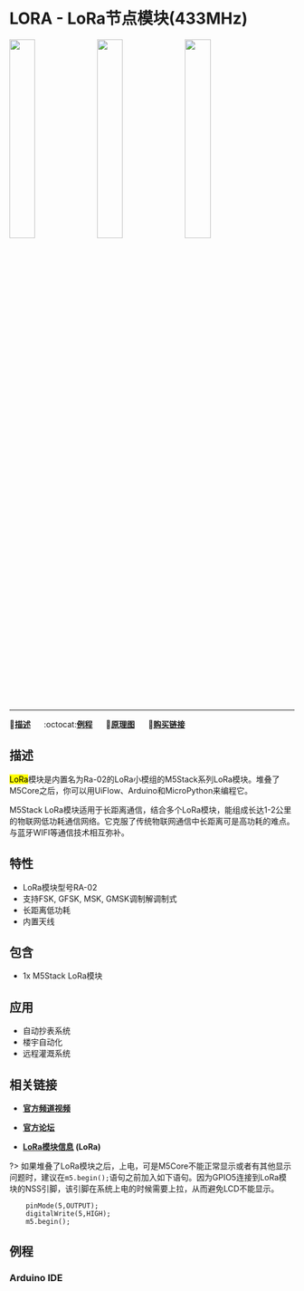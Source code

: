 # LORA - LoRa节点模块(433MHz)

<img src="assets/img/product_pics/module/module_lora_01.png" width="30%" height="30%"> <img src="assets/img/product_pics/module/module_lora_02.png" width="30%" height="30%"> <img src="assets/img/product_pics/module/module_lora_03.png" width="30%" height="30%">

***

:memo:**[描述](#描述)**&nbsp;&nbsp;&nbsp;&nbsp;&nbsp;&nbsp;:octocat:**[例程](#例程)**&nbsp;&nbsp;&nbsp;&nbsp;&nbsp;&nbsp;:electric_plug:**[原理图](#原理图)**&nbsp;&nbsp;&nbsp;&nbsp;&nbsp;&nbsp;🛒**[购买链接](https://item.taobao.com/item.htm?spm=a1z10.5-c.w4002-1172588093.70.6c2275f4nUJEfh&id=559302217850)**

## 描述

<mark>LoRa</mark>模块是内置名为Ra-02的LoRa小模组的M5Stack系列LoRa模块。堆叠了M5Core之后，你可以用UiFlow、Arduino和MicroPython来编程它。

M5Stack LoRa模块适用于长距离通信，结合多个LoRa模块，能组成长达1-2公里的物联网低功耗通信网络。它克服了传统物联网通信中长距离可是高功耗的难点。与蓝牙WIFI等通信技术相互弥补。

## 特性

-  LoRa模块型号RA-02
-  支持FSK, GFSK, MSK, GMSK调制解调制式
-  长距离低功耗
-  内置天线

## 包含

-  1x M5Stack LoRa模块

## 应用

-  自动抄表系统
-  楼宇自动化
-  远程灌溉系统

## 相关链接

- **[官方频道视频](https://i.youku.com/i/UNjE1ODA2MzE0OA==?spm=a2hzp.8253869.0.0)**

- **[官方论坛](http://forum.m5stack.com/)**

- **[LoRa模块信息](http://wiki.ai-thinker.com/lora) (LoRa)**

?> 如果堆叠了LoRa模块之后，上电，可是M5Core不能正常显示或者有其他显示问题时，建议在`m5.begin();`语句之前加入如下语句。因为GPIO5连接到LoRa模块的NSS引脚，该引脚在系统上电的时候需要上拉，从而避免LCD不能显示。

```arduino
    pinMode(5,OUTPUT);
    digitalWrite(5,HIGH);
    m5.begin();
```

## 例程

### Arduino IDE



<!-- ## 原理图 -->
